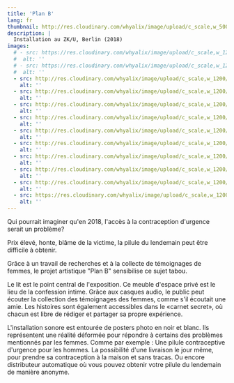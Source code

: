 ```yaml
---
title: 'Plan B'
lang: fr
thumbnail: http://res.cloudinary.com/whyalix/image/upload/c_scale,w_500/v1521212545/alixlucas/plan-b/DSC07505.jpg
description: |
  Installation au ZK/U, Berlin (2018)
images:
  # - src: https://res.cloudinary.com/whyalix/image/upload/c_scale,w_1200/v1543895575/alixlucas/plan-b/planB-facebook-02.jpg
  #  alt: ''
  # - src: https://res.cloudinary.com/whyalix/image/upload/c_scale,w_1200/v1543895574/alixlucas/plan-b/planB-facebook.jpg
  #  alt: ''
  - src: http://res.cloudinary.com/whyalix/image/upload/c_scale,w_1200/v1521212595/alixlucas/plan-b/DSC07500.jpg
    alt: ''
  - src: http://res.cloudinary.com/whyalix/image/upload/c_scale,w_1200/v1521212599/alixlucas/plan-b/DSC07586.jpg
    alt: ''
  - src: http://res.cloudinary.com/whyalix/image/upload/c_scale,w_1200/v1521212545/alixlucas/plan-b/DSC07505.jpg
    alt: ''
  - src: http://res.cloudinary.com/whyalix/image/upload/c_scale,w_1200/v1521212544/alixlucas/plan-b/DSC07480.jpg
    alt: ''
  - src: http://res.cloudinary.com/whyalix/image/upload/c_scale,w_1200/v1521212593/alixlucas/plan-b/DSC07548.jpg
    alt: ''
  - src: http://res.cloudinary.com/whyalix/image/upload/c_scale,w_1200/v1521212546/alixlucas/plan-b/DSC07499.jpg
    alt: ''
  - src: http://res.cloudinary.com/whyalix/image/upload/c_scale,w_1200/v1521212613/alixlucas/plan-b/DSC07590.jpg
    alt: ''
  - src: http://res.cloudinary.com/whyalix/image/upload/c_scale,w_1200/v1521212622/alixlucas/plan-b/DSC07587.jpg
    alt: ''
  - src: http://res.cloudinary.com/whyalix/image/upload/c_scale,w_1200/v1521212544/alixlucas/plan-b/DSC07480.jpg
    alt: ''
  - src: https://res.cloudinary.com/whyalix/image/upload/c_scale,w_1200/v1543817505/alixlucas/plan-b/planB-01-before.jpg
    alt: ''
---
```



Qui pourrait imaginer qu'en 2018, l'accès à la contraception d'urgence serait un problème?

Prix élevé, honte, blâme de la victime, la pilule du lendemain peut être difficile à obtenir.

Grâce à un travail de recherches et à la collecte de témoignages de femmes, le projet artistique "Plan B" sensibilise ce sujet tabou.

Le lit est le point central de l'exposition. Ce meuble d'espace privé est le lieu de la confession intime.
Grâce aux casques audio, le public peut écouter la collection des témoignages des femmes, comme s'il écoutait une amie.
Les histoires sont également accessibles dans le «carnet secret», où chacun est libre de rédiger et partager sa propre expérience.

L'installation sonore est entourée de posters photo en noir et blanc. 
Ils représentent une réalité déformée pour répondre à certains des problèmes mentionnés par les femmes.
Comme par exemple : 
Une pilule contraceptive d'urgence pour les hommes.
La possibilité d'une livraison le jour même, pour prendre sa contraception à la maison et sans tracas.
Ou encore distributeur automatique où vous pouvez obtenir votre pilule du lendemain de manière anonyme.
